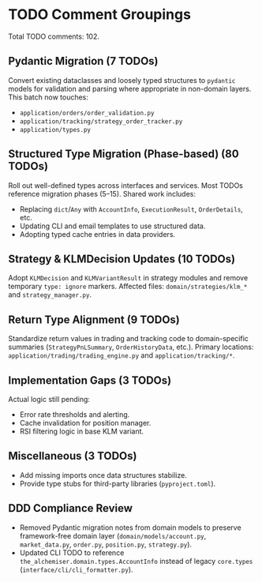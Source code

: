 # TODO Comment Groupings

Total TODO comments: 102.

## Pydantic Migration (7 TODOs)
Convert existing dataclasses and loosely typed structures to `pydantic` models for validation and parsing where appropriate in non-domain layers.
This batch now touches:
- `application/orders/order_validation.py`
- `application/tracking/strategy_order_tracker.py`
- `application/types.py`

## Structured Type Migration (Phase-based) (80 TODOs)
Roll out well-defined types across interfaces and services. Most TODOs reference migration phases (5–15).
Shared work includes:
- Replacing `dict`/`Any` with `AccountInfo`, `ExecutionResult`, `OrderDetails`, etc.
- Updating CLI and email templates to use structured data.
- Adopting typed cache entries in data providers.

## Strategy & KLMDecision Updates (10 TODOs)
Adopt `KLMDecision` and `KLMVariantResult` in strategy modules and remove temporary `type: ignore` markers.
Affected files: `domain/strategies/klm_*` and `strategy_manager.py`.

## Return Type Alignment (9 TODOs)
Standardize return values in trading and tracking code to domain-specific summaries (`StrategyPnLSummary`, `OrderHistoryData`, etc.).
Primary locations: `application/trading/trading_engine.py` and `application/tracking/*`.

## Implementation Gaps (3 TODOs)
Actual logic still pending:
- Error rate thresholds and alerting.
- Cache invalidation for position manager.
- RSI filtering logic in base KLM variant.

## Miscellaneous (3 TODOs)
- Add missing imports once data structures stabilize.
- Provide type stubs for third-party libraries (`pyproject.toml`).

## DDD Compliance Review
- Removed Pydantic migration notes from domain models to preserve framework-free domain layer (`domain/models/account.py`, `market_data.py`, `order.py`, `position.py`, `strategy.py`).
- Updated CLI TODO to reference `the_alchemiser.domain.types.AccountInfo` instead of legacy `core.types` (`interface/cli/cli_formatter.py`).

